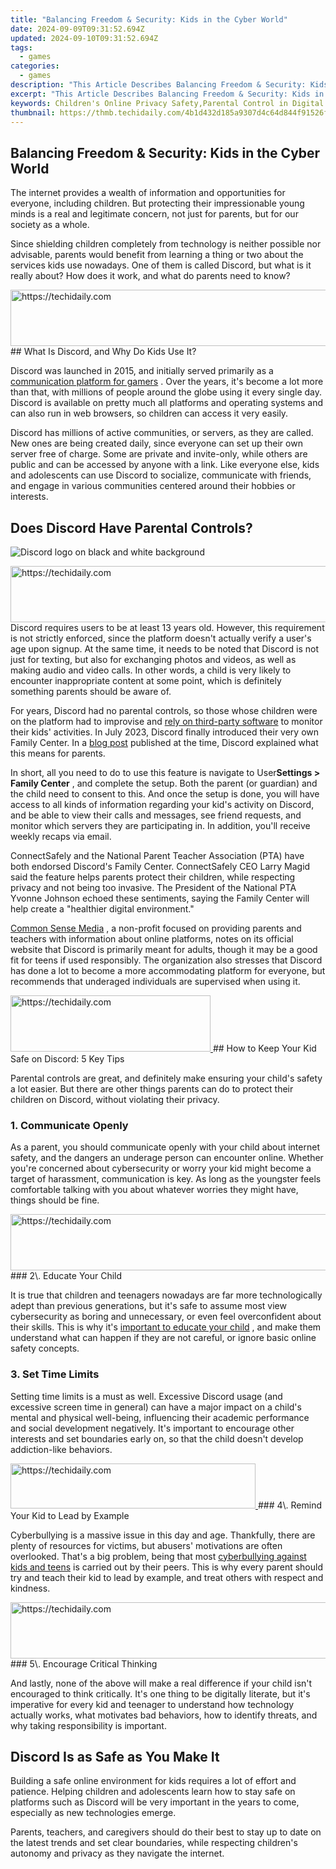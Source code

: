 ```yaml
---
title: "Balancing Freedom & Security: Kids in the Cyber World"
date: 2024-09-09T09:31:52.694Z
updated: 2024-09-10T09:31:52.694Z
tags:
  - games
categories:
  - games
description: "This Article Describes Balancing Freedom & Security: Kids in the Cyber World"
excerpt: "This Article Describes Balancing Freedom & Security: Kids in the Cyber World"
keywords: Children's Online Privacy Safety,Parental Control in Digital Era,Cybersecurity for Young Users,Ensuring Safe Internet Use for Kids,Protecting Childhood Freedom on Social Media,Balancing Child Rights with Cyber Security Measures,Teenage Safety Guidelines in Online Environment
thumbnail: https://thmb.techidaily.com/4b1d432d185a9307d4c64d844f91526f6a3048c24d149908b382d0c549a92a65.jpg
---
```


## Balancing Freedom & Security: Kids in the Cyber World

 The internet provides a wealth of information and opportunities for everyone, including children. But protecting their impressionable young minds is a real and legitimate concern, not just for parents, but for our society as a whole.

 Since shielding children completely from technology is neither possible nor advisable, parents would benefit from learning a thing or two about the services kids use nowadays. One of them is called Discord, but what is it really about? How does it work, and what do parents need to know?

<!-- affiliate ads begin -->
<a href="https://unicoeye.pxf.io/c/5597632/2121335/18498" target="_top" id="2121335">
  <img src="//a.impactradius-go.com/display-ad/18498-2121335" border="0" alt="https://techidaily.com" width="728" height="90"/>
</a>
<img height="0" width="0" src="https://unicoeye.pxf.io/i/5597632/2121335/18498" style="position:absolute;visibility:hidden;" border="0" />
<!-- affiliate ads end -->
## What Is Discord, and Why Do Kids Use It?

 Discord was launched in 2015, and initially served primarily as a [communication platform for gamers](https://www.makeuseof.com/how-to-get-started-discord-beginners-guide/) . Over the years, it's become a lot more than that, with millions of people around the globe using it every single day. Discord is available on pretty much all platforms and operating systems and can also run in web browsers, so children can access it very easily.

 Discord has millions of active communities, or servers, as they are called. New ones are being created daily, since everyone can set up their own server free of charge. Some are private and invite-only, while others are public and can be accessed by anyone with a link. Like everyone else, kids and adolescents can use Discord to socialize, communicate with friends, and engage in various communities centered around their hobbies or interests.

## Does Discord Have Parental Controls?

![Discord logo on black and white background](https://static1.makeuseofimages.com/wordpress/wp-content/uploads/2023/07/discord-parental-controls.jpg)

<!-- affiliate ads begin -->
<a href="https://aligracehair.sjv.io/c/5597632/2135361/19272" target="_top" id="2135361">
  <img src="//a.impactradius-go.com/display-ad/19272-2135361" border="0" alt="https://techidaily.com" width="728" height="90"/>
</a>
<img height="0" width="0" src="https://aligracehair.sjv.io/i/5597632/2135361/19272" style="position:absolute;visibility:hidden;" border="0" />
<!-- affiliate ads end -->
 Discord requires users to be at least 13 years old. However, this requirement is not strictly enforced, since the platform doesn't actually verify a user's age upon signup. At the same time, it needs to be noted that Discord is not just for texting, but also for exchanging photos and videos, as well as making audio and video calls. In other words, a child is very likely to encounter inappropriate content at some point, which is definitely something parents should be aware of.

 For years, Discord had no parental controls, so those whose children were on the platform had to improvise and [rely on third-party software](https://www.makeuseof.com/tag/5-best-parental-control-apps-android/) to monitor their kids' activities. In July 2023, Discord finally introduced their very own Family Center. In a [blog post](https://discord.com/blog/discord-family-center-stay-connected-with-your-teen) published at the time, Discord explained what this means for parents.

 In short, all you need to do to use this feature is navigate to User**Settings > Family Center** , and complete the setup. Both the parent (or guardian) and the child need to consent to this. And once the setup is done, you will have access to all kinds of information regarding your kid's activity on Discord, and be able to view their calls and messages, see friend requests, and monitor which servers they are participating in. In addition, you'll receive weekly recaps via email.

 ConnectSafely and the National Parent Teacher Association (PTA) have both endorsed Discord's Family Center. ConnectSafely CEO Larry Magid said the feature helps parents protect their children, while respecting privacy and not being too invasive. The President of the National PTA Yvonne Johnson echoed these sentiments, saying the Family Center will help create a "healthier digital environment."

[Common Sense Media](https://www.commonsensemedia.org/app-reviews/discord) , a non-profit focused on providing parents and teachers with information about online platforms, notes on its official website that Discord is primarily meant for adults, though it may be a good fit for teens if used responsibly. The organization also stresses that Discord has done a lot to become a more accommodating platform for everyone, but recommends that underaged individuals are supervised when using it.

<!-- affiliate ads begin -->
<a href="https://aligracehair.sjv.io/c/5597632/2135357/19272" target="_top" id="2135357">
  <img src="//a.impactradius-go.com/display-ad/19272-2135357" border="0" alt="https://techidaily.com" width="320" height="90"/>
</a>
<img height="0" width="0" src="https://aligracehair.sjv.io/i/5597632/2135357/19272" style="position:absolute;visibility:hidden;" border="0" />
<!-- affiliate ads end -->
## How to Keep Your Kid Safe on Discord: 5 Key Tips

 Parental controls are great, and definitely make ensuring your child's safety a lot easier. But there are other things parents can do to protect their children on Discord, without violating their privacy.

### 1\. Communicate Openly

 As a parent, you should communicate openly with your child about internet safety, and the dangers an underage person can encounter online. Whether you're concerned about cybersecurity or worry your kid might become a target of harassment, communication is key. As long as the youngster feels comfortable talking with you about whatever worries they might have, things should be fine.

<!-- affiliate ads begin -->
<a href="https://ephamedtechinc.pxf.io/c/5597632/2130529/26400" target="_top" id="2130529">
  <img src="//a.impactradius-go.com/display-ad/26400-2130529" border="0" alt="https://techidaily.com" width="728" height="90"/>
</a>
<img height="0" width="0" src="https://ephamedtechinc.pxf.io/i/5597632/2130529/26400" style="position:absolute;visibility:hidden;" border="0" />
<!-- affiliate ads end -->
### 2\. Educate Your Child

 It is true that children and teenagers nowadays are far more technologically adept than previous generations, but it's safe to assume most view cybersecurity as boring and unnecessary, or even feel overconfident about their skills. This is why it's [important to educate your child](https://www.makeuseof.com/technology-role-model-be-good-for-kids/) , and make them understand what can happen if they are not careful, or ignore basic online safety concepts.

### 3\. Set Time Limits

 Setting time limits is a must as well. Excessive Discord usage (and excessive screen time in general) can have a major impact on a child's mental and physical well-being, influencing their academic performance and social development negatively. It's important to encourage other interests and set boundaries early on, so that the child doesn't develop addiction-like behaviors.

<!-- affiliate ads begin -->
<a href="https://aligracehair.sjv.io/c/5597632/2135373/19272" target="_top" id="2135373">
  <img src="//a.impactradius-go.com/display-ad/19272-2135373" border="0" alt="https://techidaily.com" width="392" height="72"/>
</a>
<img height="0" width="0" src="https://aligracehair.sjv.io/i/5597632/2135373/19272" style="position:absolute;visibility:hidden;" border="0" />
<!-- affiliate ads end -->
### 4\. Remind Your Kid to Lead by Example

 Cyberbullying is a massive issue in this day and age. Thankfully, there are plenty of resources for victims, but abusers' motivations are often overlooked. That's a big problem, being that most [cyberbullying against kids and teens](https://www.makeuseof.com/cyberbullying-vs-cyberstalking-difference-between/) is carried out by their peers. This is why every parent should try and teach their kid to lead by example, and treat others with respect and kindness.

<!-- affiliate ads begin -->
<a href="https://unicoeye.pxf.io/c/5597632/2134229/18498" target="_top" id="2134229">
  <img src="//a.impactradius-go.com/display-ad/18498-2134229" border="0" alt="https://techidaily.com" width="728" height="90"/>
</a>
<img height="0" width="0" src="https://unicoeye.pxf.io/i/5597632/2134229/18498" style="position:absolute;visibility:hidden;" border="0" />
<!-- affiliate ads end -->
### 5\. Encourage Critical Thinking

 And lastly, none of the above will make a real difference if your child isn't encouraged to think critically. It's one thing to be digitally literate, but it's imperative for every kid and teenager to understand how technology actually works, what motivates bad behaviors, how to identify threats, and why taking responsibility is important.

## Discord Is as Safe as You Make It

 Building a safe online environment for kids requires a lot of effort and patience. Helping children and adolescents learn how to stay safe on platforms such as Discord will be very important in the years to come, especially as new technologies emerge.

 Parents, teachers, and caregivers should do their best to stay up to date on the latest trends and set clear boundaries, while respecting children's autonomy and privacy as they navigate the internet.


<ins class="adsbygoogle"
     style="display:block"
     data-ad-format="autorelaxed"
     data-ad-client="ca-pub-7571918770474297"
     data-ad-slot="1223367746"></ins>



<ins class="adsbygoogle"
     style="display:block"
     data-ad-client="ca-pub-7571918770474297"
     data-ad-slot="8358498916"
     data-ad-format="auto"
     data-full-width-responsive="true"></ins>






